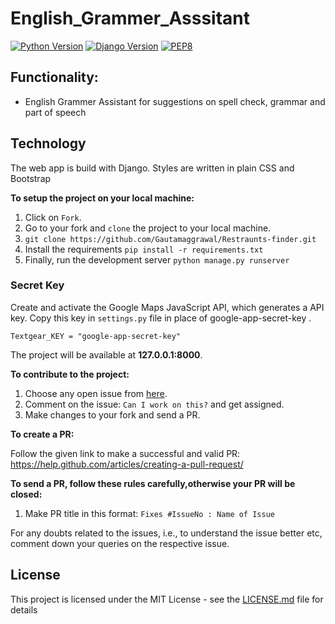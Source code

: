 # English_Grammer_Asssitant


[![Python Version](https://img.shields.io/badge/python-3.7-brightgreen.svg)](https://python.org)
[![Django Version](https://img.shields.io/badge/django-2.2-brightgreen.svg)](https://djangoproject.com)
[![PEP8](https://img.shields.io/badge/code%20style-pep8-orange.svg)](https://www.python.org/dev/peps/pep-0008/)


## Functionality:
* English Grammer Assistant for suggestions on spell check, grammar and part of speech

## Technology
The web app is build with Django. Styles are written in plain CSS and Bootstrap

**To setup the project on your local machine:**

1. Click on `Fork`.
2. Go to your fork and `clone` the project to your local machine.
3. `git clone https://github.com/Gautamaggrawal/Restraunts-finder.git`
4. Install the requirements `pip install -r requirements.txt`
5. Finally, run the development server `python manage.py runserver`

### Secret Key

Create and activate the Google Maps JavaScript API, which generates a API key. Copy this key in ```settings.py``` file in place of google-app-secret-key .

```Textgear_KEY = "google-app-secret-key"```


The project will be available at **127.0.0.1:8000**.


**To contribute to the project:**

1. Choose any open issue from [here](https://github.com/Gautamaggrawal/Restraunts-finder). 
2. Comment on the issue: `Can I work on this?` and get assigned.
3. Make changes to your fork and send a PR.

**To create a PR:**

Follow the given link to make a successful and valid PR: https://help.github.com/articles/creating-a-pull-request/

**To send a PR, follow these rules carefully,**otherwise your PR will be closed**:**

1. Make PR title in this format: `Fixes #IssueNo : Name of Issue`

For any doubts related to the issues, i.e., to understand the issue better etc, comment down your queries on the respective issue.

## License

This project is licensed under the MIT License - see the [LICENSE.md](LICENSE) file for details
